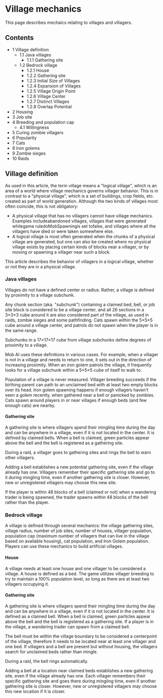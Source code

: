 # Village mechanics
This page describes mechaics relating to villages and villagers.

## Contents
- 1 Village definition
	- 1.1 Java villages
		- 1.1.1 Gathering site
	- 1.2 Bedrock village
		- 1.2.1 House
		- 1.2.2 Gathering site
		- 1.2.3 Initial Size of Villages
		- 1.2.4 Expansion of Villages
		- 1.2.5 Village Origin Point
		- 1.2.6 Village Center
		- 1.2.7 Distinct Villages
		- 1.2.8 Overlap Potential
- 2 Housing
- 3 Job site
- 4 Breeding and population cap
	- 4.1 Willingness
- 5 Curing zombie villagers
- 6 Popularity
- 7 Cats
- 8 Iron golems
- 9 Zombie sieges
- 10 Raids

## Village definition
As used in this article, the term village means a "logical village", which is an area of a world where village mechanics governs villager behavior. This is in contrast to a "physical village", which is a set of buildings, crop fields, etc. created as part of world generation. Although the two kinds of villages most often coincide, this is not obligatory:

- A physical village that has no villagers cannot have village mechanics. Examples includeabandoned villages, villages that were generated whilegame ruledoMobSpawningis set tofalse, and villages where all the villagers have died or were taken somewhere else.
- A logical village is most often generated when the chunks of a physical village are generated, but one can also be created where no physical village exists by placing certain kinds of blocks near a villager, or by moving or spawning a villager near such a block.

This article describes the behavior of villagers in a logical village, whether or not they are in a physical village.

### Java villages
Villages do not have a defined center or radius. Rather, a village is defined by proximity to a village subchunk.

Any chunk section (aka. "subchunk") containing a claimed bed, bell, or job site block is considered to be a village center, and all 26 sections in a 3×3×3 cube around it are also considered part of the village, as used in raids, zombie sieges and some pathfinding. Cats spawn within the 5×5×5 cube around a village center, and patrols do not spawn when the player is in the same range.

Subchunks in a 17×17×17 cube from village subchunks define degrees of proximity to a village.

Mob AI uses these definitions in various cases. For example, when a villager is not in a village and needs to return to one, it sets out in the direction of increasing proximity. When an iron golem patrols the village, it frequently looks for a village subchunk within a 5×5×5 cube of itself to walk to.

Population of a village is never measured. Villager breeding succeeds if the birthing parent can path to an unclaimed bed with at least two empty blocks over its head. Iron golem spawning happens if enough villagers haven't seen a golem recently, when gathered near a bell or panicked by zombies. Cats spawn around players in or near villages if enough beds (and few enough cats) are nearby.

#### Gathering site
A gathering site is where villagers spend their mingling time during the day and can be anywhere in a village, even if it is not located in the center. It is defined by claimed bells. When a bell is claimed, green particles appear above the bell and the bell is registered as a gathering site. 

During a raid, a villager goes to gathering sites and rings the bell to warn other villagers.

Adding a bell establishes a new potential gathering site, even if the village already has one. Villagers remember their specific gathering site and go to it during mingling time, even if another gathering site is closer. However, new or unregistered villagers may choose this new site.

If the player is within 48 blocks of a bell (claimed or not) when a wandering trader is being spawned, the trader spawns within 48 blocks of the bell rather than the player.

### Bedrock village
A village is defined through several mechanics: the village gathering sites, village radius, number of job sites, number of houses, villager population, population cap (maximum number of villagers that can live in the village based on available housing), cat population, and Iron Golem population. Players can use these mechanics to build artificial villages.

#### House
A village needs at least one house and one villager to be considered a village. A house is defined as a bed. The game utilizes villager breeding to try to maintain a 100% population level, so long as there are at least two villagers occupying it.

#### Gathering site
A gathering site is where villagers spend their mingling time during the day and can be anywhere in a village, even if it is not located in the center. It is defined as a claimed bell. When a bell is claimed, green particles appear above the bell and the bell is registered as a gathering site. If a player is in the village, a wandering trader can spawn from a claimed bell.

The bell must be within the village boundary to be considered a centerpoint of the village, therefore it needs to be located near at least one villager and one bed. If villagers and a bell are present but without housing, the villagers search for unclaimed beds rather than mingle.

During a raid, the bell rings automatically.

Adding a bell at a location near claimed beds establishes a new gathering site, even if the village already has one. Each villager remembers their specific gathering site and goes there during mingling time, even if another gathering site is closer. However, new or unregistered villagers may choose this new location if it is closer.

